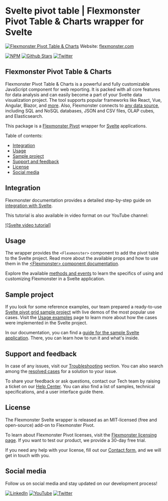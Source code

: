 # Svelte pivot table | Flexmonster Pivot Table & Charts wrapper for Svelte
[![Flexmonster Pivot Table & Charts](https://cdn.flexmonster.com/readmes/svelte.png)](https://www.flexmonster.com?r=wrap_svelte)
Website: [flexmonster.com](https://www.flexmonster.com?r=wrap_svelte)

[![NPM](https://img.shields.io/npm/v/svelte-flexmonster)](https://www.npmjs.com/package/svelte-flexmonster)
[![Github Stars](https://img.shields.io/github/stars/flexmonster?style=social)](https://github.com/flexmonster) [![Twitter](https://img.shields.io/twitter/follow/Flexmonster?style=social)](https://twitter.com/Flexmonster)
 

## Flexmonster Pivot Table & Charts

Flexmonster Pivot Table & Charts is a powerful and fully customizable JavaScript component for web reporting. It is packed with all core features for data analysis and can easily become a part of your Svelte data visualization project. The tool supports popular frameworks like React, Vue, Angular, Blazor, and [more](https://www.flexmonster.com/doc/available-tutorials-integration?r=wrap_svelte). Also, Flexmonster connects to [any data source](https://www.flexmonster.com/doc/supported-data-sources?r=wrap_svelte), including SQL and NoSQL databases, JSON and CSV files, OLAP cubes, and Elasticsearch. 

This package is a [Flexmonster Pivot](https://www.flexmonster.com?r=wrap_svelte) wrapper for [Svelte](https://svelte.dev/) applications.

Table of contents:

* [Integration](#integration)
* [Usage](#usage)
* [Sample project](#sample-project)
* [Support and feedback](#support-and-feedback)
* [License](#license)
* [Social media](#social-media)

## Integration

Flexmonster documentation provides a detailed step-by-step guide on [іntegration with Svelte](https://www.flexmonster.com/doc/integration-with-svelte?r=wrap_svelte).

This tutorial is also available in video format on our YouTube channel:

[![Svelte video tutorial]](https://youtu.be/rLJ5cyOVwl4?si=rDtMR64C75439gbg)

## Usage

The wrapper provides  the  `<Flexmonster>` component to add the pivot table to the Svelte project. Read more about the available props and how to use them in the [\<Flexmonster\> component documentation](https://www.flexmonster.com/doc/flexmonster-component-for-svelte?r=wrap_svelte).

Explore the available [methods and events](https://www.flexmonster.com/doc/using-methods-and-events-svelte?r=wrap_svelte) to learn the specifics of using and customizing Flexmonster in a Svelte application.

## Sample project

If you look for some reference examples, our team prepared a ready-to-use [Svelte pivot grid sample project](https://github.com/flexmonster/pivot-svelte) with live demos of the most popular use cases. Visit the [Usage examples](https://www.flexmonster.com/doc/usage-examples-svelte?r=wrap_svelte) page to learn more about how the cases were implemented in the Svelte project.

In our documentation, you can find a [guide for the sample Svelte application](https://www.flexmonster.com/doc/sample-svelte-project?r=wrap_svelte). There, you can learn how to run it and what's inside.

## Support and feedback

In case of any issues, visit our [Troubleshooting](https://www.flexmonster.com/doc/typical-errors?r=wrap_svelte) section. You can also search among the [resolved cases](https://www.flexmonster.com/technical-support?r=wrap_svelte) for a solution to your issue.

To share your feedback or ask questions, contact our Tech team by raising a ticket on our [Help Center](https://www.flexmonster.com/help-center?r=wrap_svelte). You can also find a list of samples, technical specifications, and a user interface guide there.

## License

The Flexmonster Svelte wrapper is released as an MIT-licensed (free and open-source) add-on to Flexmonster Pivot.

To learn about Flexmonster Pivot licenses, visit the [Flexmonster licensing page](https://www.flexmonster.com/pivot-table-editions-and-pricing?r=wrap_svelte). 
If you want to test our product, we provide a 30-day free trial.

If you need any help with your license, fill out our [Contact form](https://www.flexmonster.com/contact-our-team?r=wrap_svelte), and we will get in touch with you.

## Social media

Follow us on social media and stay updated on our development process!

[![LinkedIn](https://img.shields.io/badge/LinkedIn-blue?style=for-the-badge&logo=linkedin&logoColor=white)](https://linkedin.com/company/flexmonster) [![YouTube](https://img.shields.io/badge/YouTube-red?style=for-the-badge&logo=youtube&logoColor=white)](https://youtube.com/user/FlexMonsterPivot) [![Twitter](https://img.shields.io/badge/Twitter-blue?style=for-the-badge&logo=twitter&logoColor=white)](https://twitter.com/flexmonster)
